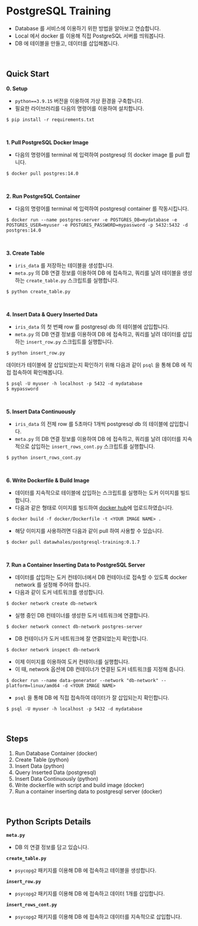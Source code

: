 # PostgreSQL Training
- Database 를 서비스에 이용하기 위한 방법을 알아보고 연습합니다.
- Local 에서 docker 를 이용해 직접 PostgreSQL 서버를 띄워봅니다.
- DB 에 테이블을 만들고, 데이터를 삽입해봅니다.
<br>

## Quick Start
**0. Setup**  
- `python==3.9.15` 버전을 이용하여 가상 환경을 구축합니다.
- 필요한 라이브러리를 다음의 명령어를 이용하여 설치합니다.
```console
$ pip install -r requirements.txt
```
<br>

**1. Pull PostgreSQL Docker Image**  
- 다음의 명령어를 terminal 에 입력하여 postgresql 의 docker image 를 pull 합니다.
```console
$ docker pull postgres:14.0
```
<br>

**2. Run PostgreSQL Container**  
- 다음의 명령어를 terminal 에 입력하여 postgresql container 를 작동시킵니다.
```console
$ docker run --name postgres-server -e POSTGRES_DB=mydatabase -e POSTGRES_USER=myuser -e POSTGRES_PASSWORD=mypassword -p 5432:5432 -d postgres:14.0
```
<br>

**3. Create Table**  
- `iris_data` 를 저장하는 테이블을 생성합니다.
- `meta.py` 의 DB 연결 정보를 이용하여 DB 에 접속하고, 쿼리를 날려 테이블을 생성하는 `create_table.py` 스크립트를 실행합니다.
```console
$ python create_table.py
```
<br>

**4. Insert Data & Query Inserted Data**  
- `iris_data` 의 첫 번째 row 를 postgresql db 의 테이블에 삽입합니다.
- `meta.py` 의 DB 연결 정보를 이용하여 DB 에 접속하고, 쿼리를 날려 데이터를 삽입하는 `insert_row.py` 스크립트를 실행합니다.
```console
$ python insert_row.py
```
데이터가 테이블에 잘 삽입되었는지 확인하기 위해 다음과 같이 `psql` 을 통해 DB 에 직접 접속하여 확인해봅니다.
```console
$ psql -U myuser -h localhost -p 5432 -d mydatabase
$ mypassword
```
<br>

**5. Insert Data Continuously**  
- `iris_data` 의 전체 row 를 5초마다 1개씩 postgresql db 의 테이블에 삽입합니다.
- `meta.py` 의 DB 연결 정보를 이용하여 DB 에 접속하고, 쿼리를 날려 데이터를 지속적으로 삽입하는 `insert_rows_cont.py` 스크립트를 실행합니다.
```console
$ python insert_rows_cont.py
```
<br>

**6. Write Dockerfile & Build Image**  
- 데이터를 지속적으로 테이블에 삽입하는 스크립트를 실행하는 도커 이미지를 빌드합니다.
- 다음과 같은 형태로 이미지를 빌드하여 [docker hub](https://hub.docker.com/)에 업로드하였습니다.
```console
$ docker build -f docker/Dockerfile -t <YOUR IMAGE NAME> .
```
- 해당 이미지를 사용하려면 다음과 같이 pull 하여 사용할 수 있습니다.
```console
$ docker pull datawhales/postgresql-training:0.1.7
```
<br>

**7. Run a Container Inserting Data to PostgreSQL Server**  
- 데이터를 삽입하는 도커 컨테이너에서 DB 컨테이너로 접속할 수 있도록 docker network 를 설정해 주어야 합니다.
- 다음과 같이 도커 네트워크를 생성합니다.
```console
$ docker network create db-network
```
- 실행 중인 DB 컨테이너를 생성한 도커 네트워크에 연결합니다.
```console
$ docker network connect db-network postgres-server
```
- DB 컨테이너가 도커 네트워크에 잘 연결되었는지 확인합니다.
```console
$ docker network inspect db-network
```
- 이제 이미지를 이용하여 도커 컨테이너를 실행합니다.
- 이 때, network 옵션에 DB 컨테이너가 연결된 도커 네트워크를 지정해 줍니다.
```console
$ docker run --name data-generator --network "db-network" --platform=linux/amd64 -d <YOUR IMAGE NAME>
```
- `psql` 을 통해 DB 에 직접 접속하여 데이터가 잘 삽입되는지 확인합니다.
```console
$ psql -U myuser -h localhost -p 5432 -d mydatabase
```
<br>

## Steps
1. Run Database Container (docker)
2. Create Table (python)
3. Insert Data (python) 
4. Query Inserted Data (postgresql)
5. Insert Data Continuously (python)
6. Write dockerfile with script and build image (docker)
7. Run a container inserting data to postgresql server (docker)
<br>

## Python Scripts Details
**`meta.py`**
- DB 의 연결 정보를 담고 있습니다.

**`create_table.py`**
- `psycopg2` 패키지를 이용해 DB 에 접속하고 테이블을 생성합니다.

**`insert_row.py`**
- `psycopg2` 패키지를 이용해 DB 에 접속하고 데이터 1개를 삽입합니다.

**`insert_rows_cont.py`**
- `psycopg2` 패키지를 이용해 DB 에 접속하고 데이터를 지속적으로 삽입합니다.
